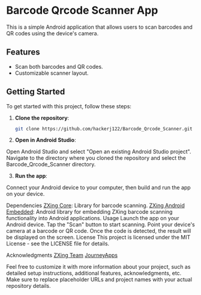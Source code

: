# Barcode Qrcode Scanner App

This is a simple Android application that allows users to scan barcodes and QR codes using the device's camera.

## Features

- Scan both barcodes and QR codes.
- Customizable scanner layout.

## Getting Started

To get started with this project, follow these steps:

1. **Clone the repository**:
   ```bash
   git clone https://github.com/hackerj122/Barcode_Qrcode_Scanner.git
   ```

2. **Open in Android Studio**:

Open Android Studio and select "Open an existing Android Studio project". Navigate to the directory where you cloned the repository and select the Barcode_Qrcode_Scanner directory.

3. **Run the app**:

Connect your Android device to your computer, then build and run the app on your device.

Dependencies
[ZXing Core](https://github.com/zxing/zxing): Library for barcode scanning.
[ZXing Android Embedded](https://github.com/journeyapps/zxing-android-embedded): Android library for embedding ZXing barcode scanning functionality into Android applications.
Usage
Launch the app on your Android device.
Tap the "Scan" button to start scanning.
Point your device's camera at a barcode or QR code.
Once the code is detected, the result will be displayed on the screen.
License
This project is licensed under the MIT License - see the LICENSE file for details.

Acknowledgments
[ZXing Team](https://github.com/zxing)
[JourneyApps](https://github.com/journeyapps)

Feel free to customize it with more information about your project, such as detailed setup instructions, additional features, acknowledgments, etc. Make sure to replace placeholder URLs and project names with your actual repository details.

